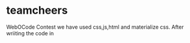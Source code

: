 # teamcheers
WebOCode Contest
we have used css,js,html and materialize css.
After wriiting the code in 
